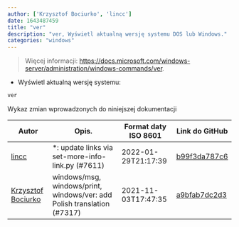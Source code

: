 ```yaml
---
author: ['Krzysztof Bociurko', 'lincc']
date: 1643487459
title: "ver"
description: "ver, Wyświetl aktualną wersję systemu DOS lub Windows."
categories: "windows"
---
```

> Więcej informacji: <https://docs.microsoft.com/windows-server/administration/windows-commands/ver>.

- Wyświetl aktualną wersję systemu:

```bash
ver
```
Wykaz zmian wprowadzonych do niniejszej dokumentacji


Autor | Opis. | Format daty ISO 8601 | Link do GitHub
------|-----|-----|-----
[lincc](mailto:46962923+blueskyson@users.noreply.github.com) | *: update links via set-more-info-link.py (#7611) | 2022-01-29T21:17:39 | [b99f3da787c6](https://github.com/tldr-pages/tldr/commit/b99f3da787c6f43a545b9cb5ebd8265b1367fbc4)
[Krzysztof Bociurko](mailto:chanibal@users.noreply.github.com) | windows/msg, windows/print, windows/ver: add Polish translation (#7317) | 2021-11-03T17:47:35 | [a9bfab7dc2d3](https://github.com/tldr-pages/tldr/commit/a9bfab7dc2d3d1c1440bbe735b1737bb0b063cc4)

